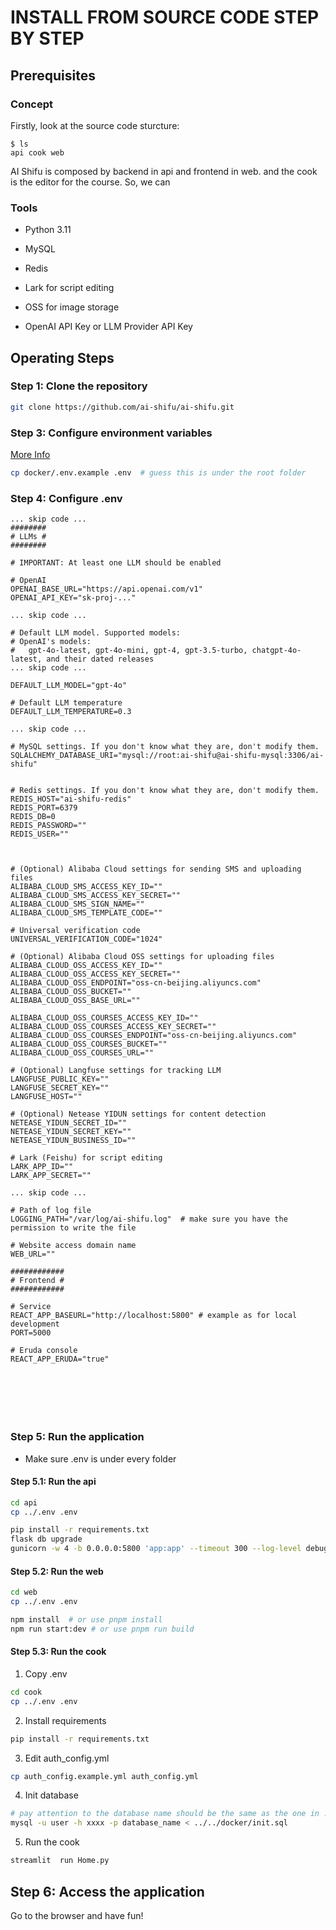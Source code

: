 # INSTALL FROM SOURCE CODE STEP BY STEP

## Prerequisites

### Concept

Firstly, look at the source code sturcture:

```
$ ls
api cook web
```

AI Shifu is composed by backend in api and frontend in web. and the cook is the editor for the course.
So, we can

### Tools

- Python 3.11
- MySQL
- Redis
- Lark for script editing
- OSS for image storage

- OpenAI API Key or LLM Provider API Key

## Operating Steps

### Step 1: Clone the repository

```bash
git clone https://github.com/ai-shifu/ai-shifu.git
```

### Step 3: Configure environment variables

[More Info](https://github.com/ai-shifu/ai-shifu-docs/blob/main/zh_CN/guides/environment-variables.md)

```bash
cp docker/.env.example .env  # guess this is under the root folder
```

### Step 4: Configure .env

```
... skip code ...
########
# LLMs #
########

# IMPORTANT: At least one LLM should be enabled

# OpenAI
OPENAI_BASE_URL="https://api.openai.com/v1"
OPENAI_API_KEY="sk-proj-..."

... skip code ...

# Default LLM model. Supported models:
# OpenAI's models:
#   gpt-4o-latest, gpt-4o-mini, gpt-4, gpt-3.5-turbo, chatgpt-4o-latest, and their dated releases
... skip code ...

DEFAULT_LLM_MODEL="gpt-4o"

# Default LLM temperature
DEFAULT_LLM_TEMPERATURE=0.3

... skip code ...

# MySQL settings. If you don't know what they are, don't modify them.
SQLALCHEMY_DATABASE_URI="mysql://root:ai-shifu@ai-shifu-mysql:3306/ai-shifu"


# Redis settings. If you don't know what they are, don't modify them.
REDIS_HOST="ai-shifu-redis"
REDIS_PORT=6379
REDIS_DB=0
REDIS_PASSWORD=""
REDIS_USER=""



# (Optional) Alibaba Cloud settings for sending SMS and uploading files
ALIBABA_CLOUD_SMS_ACCESS_KEY_ID=""
ALIBABA_CLOUD_SMS_ACCESS_KEY_SECRET=""
ALIBABA_CLOUD_SMS_SIGN_NAME=""
ALIBABA_CLOUD_SMS_TEMPLATE_CODE=""

# Universal verification code
UNIVERSAL_VERIFICATION_CODE="1024"

# (Optional) Alibaba Cloud OSS settings for uploading files
ALIBABA_CLOUD_OSS_ACCESS_KEY_ID=""
ALIBABA_CLOUD_OSS_ACCESS_KEY_SECRET=""
ALIBABA_CLOUD_OSS_ENDPOINT="oss-cn-beijing.aliyuncs.com"
ALIBABA_CLOUD_OSS_BUCKET=""
ALIBABA_CLOUD_OSS_BASE_URL=""

ALIBABA_CLOUD_OSS_COURSES_ACCESS_KEY_ID=""
ALIBABA_CLOUD_OSS_COURSES_ACCESS_KEY_SECRET=""
ALIBABA_CLOUD_OSS_COURSES_ENDPOINT="oss-cn-beijing.aliyuncs.com"
ALIBABA_CLOUD_OSS_COURSES_BUCKET=""
ALIBABA_CLOUD_OSS_COURSES_URL=""

# (Optional) Langfuse settings for tracking LLM
LANGFUSE_PUBLIC_KEY=""
LANGFUSE_SECRET_KEY=""
LANGFUSE_HOST=""

# (Optional) Netease YIDUN settings for content detection
NETEASE_YIDUN_SECRET_ID=""
NETEASE_YIDUN_SECRET_KEY=""
NETEASE_YIDUN_BUSINESS_ID=""

# Lark (Feishu) for script editing
LARK_APP_ID=""
LARK_APP_SECRET=""

... skip code ...

# Path of log file
LOGGING_PATH="/var/log/ai-shifu.log"  # make sure you have the permission to write the file

# Website access domain name
WEB_URL=""

############
# Frontend #
############

# Service
REACT_APP_BASEURL="http://localhost:5800" # example as for local development
PORT=5000

# Eruda console
REACT_APP_ERUDA="true"







```

### Step 5: Run the application

- Make sure .env is under every folder

#### Step 5.1: Run the api

```bash
cd api
cp ../.env .env

pip install -r requirements.txt
flask db upgrade
gunicorn -w 4 -b 0.0.0.0:5800 'app:app' --timeout 300 --log-level debug --access-logfile /var/log/app.log --capture-output
```

#### Step 5.2: Run the web

```bash
cd web
cp ../.env .env

npm install  # or use pnpm install
npm run start:dev # or use pnpm run build
```

#### Step 5.3: Run the cook

1. Copy .env

```bash
cd cook
cp ../.env .env
```

2. Install requirements

```bash
pip install -r requirements.txt
```

3. Edit auth_config.yml

```bash
cp auth_config.example.yml auth_config.yml
```

4. Init database

```bash
# pay attention to the database name should be the same as the one in .env
mysql -u user -h xxxx -p database_name < ../../docker/init.sql
```

5. Run the cook

```bash
streamlit  run Home.py
```

## Step 6: Access the application

Go to the browser and have fun!
